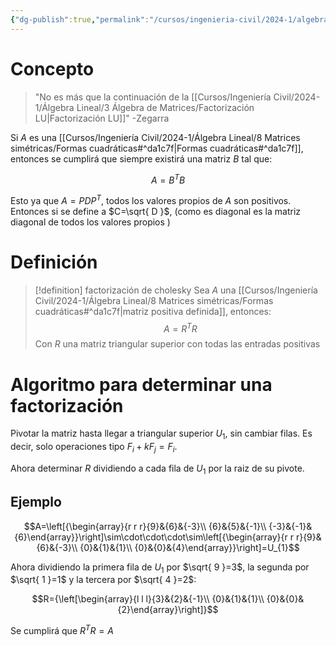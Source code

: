 ```yaml
---
{"dg-publish":true,"permalink":"/cursos/ingenieria-civil/2024-1/algebra-lineal/8-matrices-simetricas/factorizacion-de-cholesky/","tags":["ExMAT1203"]}
---
```


# Concepto

> "No es más que la continuación de la [[Cursos/Ingeniería Civil/2024-1/Álgebra Lineal/3 Álgebra de Matrices/Factorización LU\|Factorización LU]]"
> -Zegarra

Si $A$ es una [[Cursos/Ingeniería Civil/2024-1/Álgebra Lineal/8 Matrices simétricas/Formas cuadráticas#^da1c7f\|Formas cuadráticas#^da1c7f]], entonces se cumplirá que siempre existirá una matriz $B$ tal que:

$$
A=B^{T}B
$$

Esto ya que $A=PDP^{T}$, todos los valores propios de $A$ son positivos. Entonces si se define a $C=\sqrt{ D }$, (como es diagonal es la matriz diagonal de todos los valores propios )

# Definición

> [!definition] factorización de cholesky
> Sea $A$ una [[Cursos/Ingeniería Civil/2024-1/Álgebra Lineal/8 Matrices simétricas/Formas cuadráticas#^da1c7f\|matriz positiva definida]], entonces:
> $$
> A=R^{T}R
> $$
> Con $R$ una matriz triangular superior con todas las entradas positivas

# Algoritmo para determinar una factorización

Pivotar la matriz hasta llegar a triangular superior $U_{1}$, sin cambiar filas. Es decir, solo operaciones tipo $F_{i}+kF_{j}=F_{i}$.

Ahora determinar $R$ dividiendo a cada fila de $U_{1}$ por la raiz de su pivote.

## Ejemplo

$$A=\left[{\begin{array}{r r r}{9}&{6}&{-3}\\ {6}&{5}&{-1}\\ {-3}&{-1}&{6}\end{array}}\right]\sim\cdot\cdot\cdot\sim\left[{\begin{array}{r r r}{9}&{6}&{-3}\\ {0}&{1}&{1}\\ {0}&{0}&{4}\end{array}}\right]=U_{1}$$

Ahora dividiendo la primera fila de $U_{1}$ por $\sqrt{ 9 }=3$, la segunda por $\sqrt{ 1 }=1$ y la tercera por $\sqrt{ 4 }=2$:

$$R={\left[\begin{array}{l l l}{3}&{2}&{-1}\\ {0}&{1}&{1}\\ {0}&{0}&{2}\end{array}\right]}$$

Se cumplirá que $R^{T}R=A$
